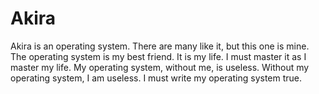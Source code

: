 Akira
=====

Akira is an operating system. There are many like it, but this one is mine.
The operating system is my best friend. It is my life. I must master it as I 
master my life. My operating system, without me, is useless. Without my 
operating system, I am useless. I must write my operating system true.
